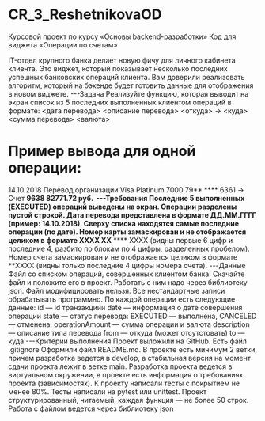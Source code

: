 # CR_3_ReshetnikovaOD
Курсовой проект по курсу «Основы backend-разработки»
Код для виджета «Операции по счетам»

IT-отдел крупного банка делает новую фичу для личного кабинета клиента. 
Это виджет, который показывает несколько последних успешных банковских операций клиента. 
Вам доверили реализовать алгоритм, который на бэкенде будет готовить данные для отображения в новом виджете.
---Задача
Реализуйте функцию, которая выводит на экран список из 5 последних выполненных клиентом операций в формате:
<дата перевода> <описание перевода>
<откуда> -> <куда>
<сумма перевода> <валюта>
# Пример вывода для одной операции:
14.10.2018 Перевод организации
Visa Platinum 7000 79** **** 6361 -> Счет **9638
82771.72 руб.
​
---Требования
Последние 5 выполненных (EXECUTED) операций выведены на экран.
Операции разделены пустой строкой.
Дата перевода представлена в формате ДД.ММ.ГГГГ (пример: 14.10.2018).
Сверху списка находятся самые последние операции (по дате).
Номер карты замаскирован и не отображается целиком в формате  XXXX XX** **** XXXX (видны первые 6 цифр и последние 4, разбито по блокам по 4 цифры, разделенных пробелом).
Номер счета замаскирован и не отображается целиком в формате  **XXXX 
(видны только последние 4 цифры номера счета).
---Данные
Файл со списком операций, совершенных клиентом банка:
Скачайте файл и положите его в проект. Работать с ним надо через библиотеку json. 
Файл модифицировать нельзя. Все нестандартные записи обрабатывать программно.
По каждой операции есть следующие данные:
id — id транзакциии
date — информация о дате совершения операции
state — статус перевода:
EXECUTED  — выполнена,
CANCELED  — отменена.
operationAmount — сумма операции и валюта
description — описание типа перевода
from — откуда (может отсутстовать)
to — куда
---Критерии выполнения
Проект выложили на GitHub.
Есть файл .gitignore
Оформили файл README.md.
В проекте есть минимум 2 ветки, причем разработка ведется в develop, а стабильная версия на момент сдачи проекта лежит в ветке main.
Разработка проекта ведется в виртуальном окружении, в проекте есть информация о требованиях проекта (зависимостях).
К проекту написали тесты с покрытием не менее 80%.
Тесты написали на pytest или unittest.
Проект структурированный, читаемый, каждая функция — не более 50 строк.
Работа с файлом ведется через библиотеку json
